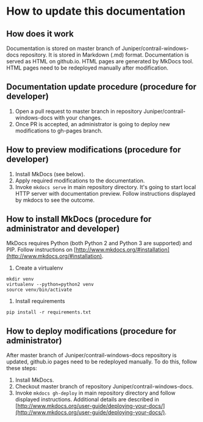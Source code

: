 # How to update this documentation

## How does it work

Documentation is stored on master branch of Juniper/contrail-windows-docs repository. It is stored in Markdown (.md) format. Documentation is served as HTML on github.io. HTML pages are generated by MkDocs tool. HTML pages need to be redeployed manually after modification.

## Documentation update procedure (procedure for developer)

1. Open a pull request to master branch in repository Juniper/contrail-windows-docs with your changes.
2. Once PR is accepted, an administrator is going to deploy new modifications to gh-pages branch.

## How to preview modifications (procedure for developer)

1. Install MkDocs (see below).
2. Apply required modifications to the documentation.
3. Invoke `mkdocs serve` in main repository directory. It's going to start local HTTP server with documentation preview. Follow instructions displayed by mkdocs to see the outcome.

## How to install MkDocs (procedure for administrator and developer)

MkDocs requires Python (both Python 2 and Python 3 are supported) and PIP. Follow instructions on [http://www.mkdocs.org/#installation](http://www.mkdocs.org/#installation).

1. Create a virtualenv
```
mkdir venv
virtualenv --python=python2 venv
source venv/bin/activate
```
1. Install requirements
```
pip install -r requirements.txt
```

## How to deploy modifications (procedure for administrator)

After master branch of Juniper/contrail-windows-docs repository is updated, github.io pages need to be redeployed manually. To do this, follow these steps:

1. Install MkDocs.
2. Checkout master branch of repository Juniper/contrail-windows-docs.
3. Invoke `mkdocs gh-deploy` in main repository directory and follow displayed instructions. Additional details are described in [http://www.mkdocs.org/user-guide/deploying-your-docs/](http://www.mkdocs.org/user-guide/deploying-your-docs/).
